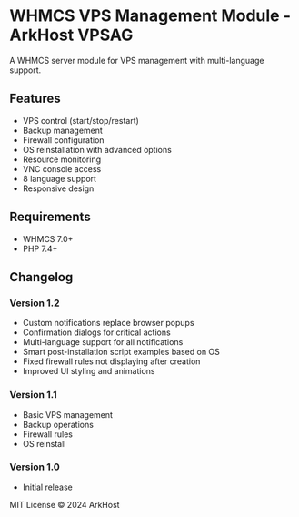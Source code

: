 # WHMCS VPS Management Module - ArkHost VPSAG

A WHMCS server module for VPS management with multi-language support.

## Features

- VPS control (start/stop/restart)
- Backup management
- Firewall configuration
- OS reinstallation with advanced options
- Resource monitoring
- VNC console access
- 8 language support
- Responsive design

## Requirements

- WHMCS 7.0+
- PHP 7.4+


## Changelog

### Version 1.2
- Custom notifications replace browser popups
- Confirmation dialogs for critical actions
- Multi-language support for all notifications
- Smart post-installation script examples based on OS
- Fixed firewall rules not displaying after creation
- Improved UI styling and animations

### Version 1.1
- Basic VPS management
- Backup operations
- Firewall rules
- OS reinstall

### Version 1.0
- Initial release


MIT License
© 2024 ArkHost
